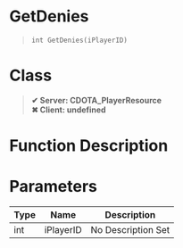 # GetDenies
> `int GetDenies(iPlayerID)`
# Class
> __✔ Server: CDOTA_PlayerResource__  
> __✖ Client: undefined__  
# Function Description

# Parameters
Type|Name|Description
--|--|--
int|iPlayerID|No Description Set
